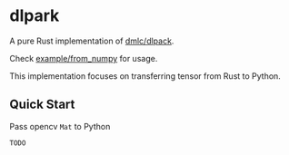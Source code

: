 # dlpark

A pure Rust implementation of [dmlc/dlpack](https://github.com/dmlc/dlpack).

Check [example/from_numpy](./example/from_numpy) for usage.

This implementation focuses on transferring tensor from Rust to Python.

## Quick Start

Pass opencv `Mat` to Python

```rust
TODO
```